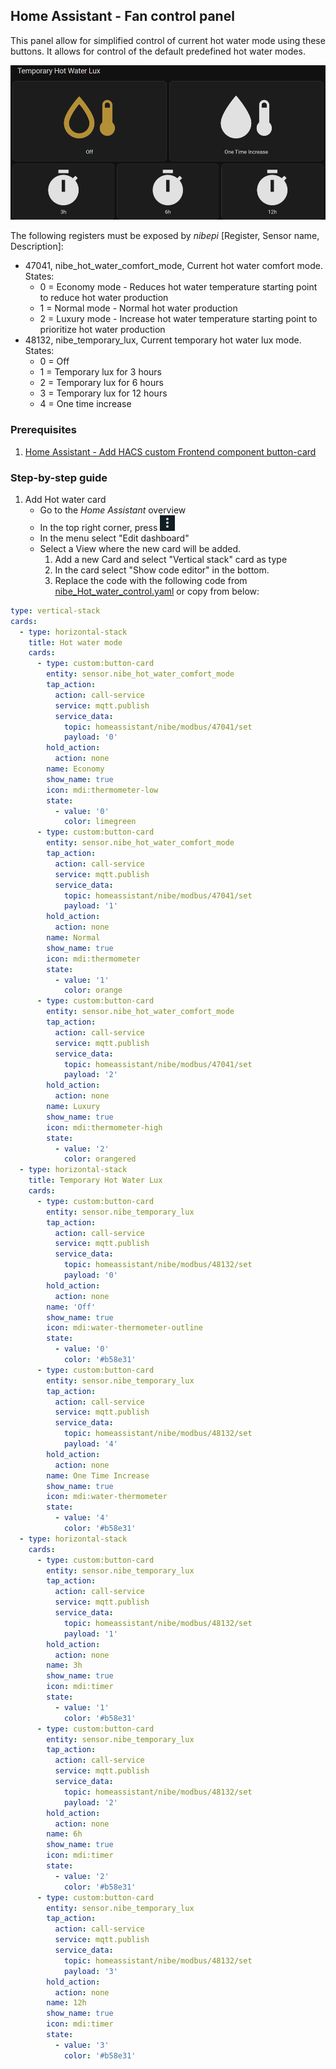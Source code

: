 ## Home Assistant - Fan control panel

This panel allow for simplified control of current hot water mode using these buttons. It allows for
control of the default predefined hot water modes.  

![Example](Hassio_Hot_water_mode.png)  

The following registers must be exposed by _nibepi_ [Register, Sensor name, Description]:

- 47041, nibe_hot_water_comfort_mode, Current hot water comfort mode. States:
  - 0 = Economy mode - Reduces hot water temperature starting point to reduce hot water production
  - 1 = Normal mode - Normal hot water production
  - 2 = Luxury mode - Increase hot water temperature starting point to prioritize hot water production
- 48132, nibe_temporary_lux, Current temporary hot water lux mode. States:
  - 0 = Off
  - 1 = Temporary lux for 3 hours
  - 2 = Temporary lux for 6 hours
  - 3 = Temporary lux for 12 hours
  - 4 = One time increase


### Prerequisites
1. [Home Assistant - Add HACS custom Frontend component button-card](../../HomeAssistant-HACS-Add_Components.md)

### Step-by-step guide
1. Add Hot water card
   - Go to the _Home Assistant_ overview
   - In the top right corner, press ![Edit](Hassio_Edit-dashboard.png)
   - In the menu select "Edit dashboard"
   - Select a View where the new card will be added. 
     1. Add a new Card and select "Vertical stack" card as type
     2. In the card select "Show code editor" in the bottom.
     3. Replace the code with the following code from [nibe_Hot_water_control.yaml](nibe_Hot_water_control.yaml) or copy from below:


```yaml
type: vertical-stack
cards:
  - type: horizontal-stack
    title: Hot water mode
    cards:
      - type: custom:button-card
        entity: sensor.nibe_hot_water_comfort_mode
        tap_action:
          action: call-service
          service: mqtt.publish
          service_data:
            topic: homeassistant/nibe/modbus/47041/set
            payload: '0'
        hold_action:
          action: none
        name: Economy
        show_name: true
        icon: mdi:thermometer-low
        state:
          - value: '0'
            color: limegreen
      - type: custom:button-card
        entity: sensor.nibe_hot_water_comfort_mode
        tap_action:
          action: call-service
          service: mqtt.publish
          service_data:
            topic: homeassistant/nibe/modbus/47041/set
            payload: '1'
        hold_action:
          action: none
        name: Normal
        show_name: true
        icon: mdi:thermometer
        state:
          - value: '1'
            color: orange
      - type: custom:button-card
        entity: sensor.nibe_hot_water_comfort_mode
        tap_action:
          action: call-service
          service: mqtt.publish
          service_data:
            topic: homeassistant/nibe/modbus/47041/set
            payload: '2'
        hold_action:
          action: none
        name: Luxury
        show_name: true
        icon: mdi:thermometer-high
        state:
          - value: '2'
            color: orangered
  - type: horizontal-stack
    title: Temporary Hot Water Lux
    cards:
      - type: custom:button-card
        entity: sensor.nibe_temporary_lux
        tap_action:
          action: call-service
          service: mqtt.publish
          service_data:
            topic: homeassistant/nibe/modbus/48132/set
            payload: '0'
        hold_action:
          action: none
        name: 'Off'
        show_name: true
        icon: mdi:water-thermometer-outline
        state:
          - value: '0'
            color: '#b58e31'
      - type: custom:button-card
        entity: sensor.nibe_temporary_lux
        tap_action:
          action: call-service
          service: mqtt.publish
          service_data:
            topic: homeassistant/nibe/modbus/48132/set
            payload: '4'
        hold_action:
          action: none
        name: One Time Increase
        show_name: true
        icon: mdi:water-thermometer
        state:
          - value: '4'
            color: '#b58e31'
  - type: horizontal-stack
    cards:
      - type: custom:button-card
        entity: sensor.nibe_temporary_lux
        tap_action:
          action: call-service
          service: mqtt.publish
          service_data:
            topic: homeassistant/nibe/modbus/48132/set
            payload: '1'
        hold_action:
          action: none
        name: 3h
        show_name: true
        icon: mdi:timer
        state:
          - value: '1'
            color: '#b58e31'
      - type: custom:button-card
        entity: sensor.nibe_temporary_lux
        tap_action:
          action: call-service
          service: mqtt.publish
          service_data:
            topic: homeassistant/nibe/modbus/48132/set
            payload: '2'
        hold_action:
          action: none
        name: 6h
        show_name: true
        icon: mdi:timer
        state:
          - value: '2'
            color: '#b58e31'
      - type: custom:button-card
        entity: sensor.nibe_temporary_lux
        tap_action:
          action: call-service
          service: mqtt.publish
          service_data:
            topic: homeassistant/nibe/modbus/48132/set
            payload: '3'
        hold_action:
          action: none
        name: 12h
        show_name: true
        icon: mdi:timer
        state:
          - value: '3'
            color: '#b58e31'
```